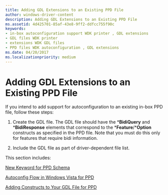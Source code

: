```yaml
---
title: Adding GDL Extensions to an Existing PPD File
author: windows-driver-content
description: Adding GDL Extensions to an Existing PPD File
ms.assetid: 4d425701-85af-43e8-9ff2-ddfcc755f90c
keywords:
- in-box autoconfiguration support WDK printer , GDL extensions
- GDL files WDK printer
- extensions WDK GDL files
- PPD files WDK autoconfiguration , GDL extensions
ms.date: 04/20/2017
ms.localizationpriority: medium
---
```


# Adding GDL Extensions to an Existing PPD File


If you intend to add support for autoconfiguration to an existing in-box PPD file, follow these steps:

1.  Create the GDL file. The GDL file should have the \***BidiQuery** and \***BidiResponse** elements that correspond to the \***Feature**/\***Option** constructs as specified in the PPD file. Note that you must do this only for features that require bidi information.

2.  Include the GDL file as part of driver-dependent file list.

This section includes:

[New Keyword for PPD Schema](new-keyword-for-ppd-schema.md)

[Autoconfig Flow in Windows Vista for PPD](autoconfig-flow-in-windows-vista-for-ppd.md)

[Adding Constructs to Your GDL File for PPD](adding-constructs-to-your-gdl-file-for-ppd.md)

 

 




